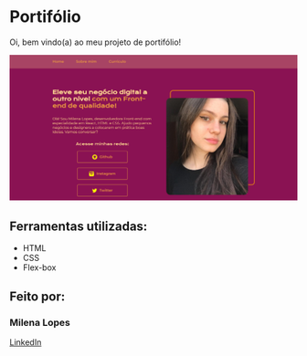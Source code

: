 # Portifólio
Oi, bem vindo(a) ao meu projeto de portifólio!

![image](https://raw.githubusercontent.com/nemilapoles/portifolio/main/PORT.png)

## Ferramentas utilizadas:
* HTML
* CSS
* Flex-box

## Feito por:
### **Milena Lopes**
[LinkedIn](https://www.linkedin.com/in/milena-lopes-87272825b/)
